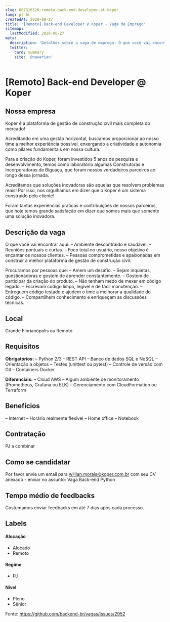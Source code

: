 ```yaml
---
slug: 687316520-remoto-back-end-developer-at-koper
lang: pt-br
createdAt: 2020-08-27
title: '[Remoto] Back-end Developer @ Koper - Vaga de Emprego'
sitemap:
  lastModified: 2020-08-27
meta:
  description: 'Detalhes sobre a vaga de emprego: O que você vai encontrar aqui: – Ambiente descontraído e saudável. – Reuniões pontuais e curtas. – Foco total no usuário, nosso objetivo é encantar os nossos clientes. – Pessoas comprometidas e apaixonadas em construir a melhor plataforma de gestão de construção civil. Procuramos por pessoas que: – Amem um desafio. – Sejam inquietas, questionadoras e gostem de aprender constantemente. – Gostem de participar da criação do produto. – Não tenham medo de mexer em código legado. – Escrevam código limpo, legível e de fácil manutenção. – Entreguem código testado e ajudem o time a melhorar a qualidade do código. – Compartilhem conhecimento e enriqueçam as discussões técnicas.'
  twitter:
    card: summary
    site: '@nawarian'
---
```


# [Remoto] Back-end Developer @ Koper

## Nossa empresa
Koper é a plataforma de gestão de construção cívil mais completa do mercado!

Acreditando em uma gestão horizontal, buscamos proporcionar ao nosso time a melhor experiência possível, enxergando a
criatividade e autonomia como pilares fundamentais em nossa cultura.

Para a criação do Koper, foram investidos 5 anos de pesquisa e desenvolvimento, temos como laboratório algumas Construtoras
e Incorporadoras de Biguaçu, que foram nossos verdadeiros parceiros ao longo dessa jornada.

Acreditamos que soluções inovadoras são aquelas que resolvem problemas reais! Por isso, nos orgulhamos em dizer
que o Koper é um sistema construído pelo cliente! 

Foram tantas experiências práticas e contribuições de nossos parceiros, que hoje temos grande satisfação em dizer que
somos mais que somente uma solução inovadora.

## Descrição da vaga
O que você vai encontrar aqui:
– Ambiente descontraído e saudável.
– Reuniões pontuais e curtas.
– Foco total no usuário, nosso objetivo é encantar os nossos clientes.
– Pessoas comprometidas e apaixonadas em construir a melhor plataforma de gestão de construção civil.

Procuramos por pessoas que:
– Amem um desafio.
– Sejam inquietas, questionadoras e gostem de aprender constantemente.
– Gostem de participar da criação do produto.
– Não tenham medo de mexer em código legado.
– Escrevam código limpo, legível e de fácil manutenção.
– Entreguem código testado e ajudem o time a melhorar a qualidade do código.
– Compartilhem conhecimento e enriqueçam as discussões técnicas.

## Local

Grande Florianópolis ou Remoto

## Requisitos

**Obrigatórios:**
– Python 2/3
– REST API
– Banco de dados SQL e NoSQL
– Orientação a objetos
– Testes (unittest ou pytest)
– Controle de versão com Git
– Containers Docker

**Diferenciais:**
– Cloud AWS
– Algum ambiente de monitoramento (Prometheus, Grafana ou ELK)
– Gerenciamento com CloudFormation ou Terraform

## Benefícios
– Internet
– Horário realmente flexível
– Home office
– Notebook

## Contratação

PJ a combinar

## Como se candidatar

Por favor envie um email para willian.morais@koper.com.br com seu CV anexado - enviar no assunto: Vaga Back-end Python

## Tempo médio de feedbacks

Costumamos enviar feedbacks em até 7 dias após cada processo.

## Labels
<!-- retire os labels que não fazem sentido à vaga -->

#### Alocação
- Alocado
- Remoto

#### Regime
- PJ

#### Nível
- Pleno
- Sênior

Fonte: https://github.com/backend-br/vagas/issues/2952